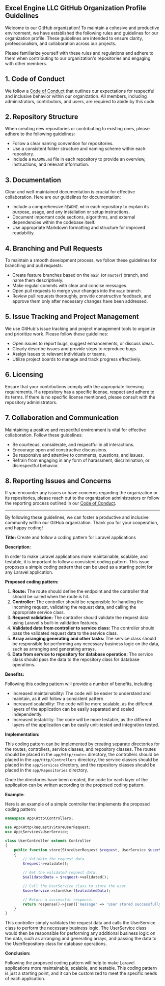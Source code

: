 
## Excel Engine LLC GitHub Organization Profile Guidelines

Welcome to our GitHub organization! To maintain a cohesive and productive environment, we have established the following rules and guidelines for our organization profile. These guidelines are intended to ensure clarity, professionalism, and collaboration across our projects.

Please familiarize yourself with these rules and regulations and adhere to them when contributing to our organization's repositories and engaging with other members.

## 1. Code of Conduct

We follow a [Code of Conduct](CODE_OF_CONDUCT.md) that outlines our expectations for respectful and inclusive behavior within our organization. All members, including administrators, contributors, and users, are required to abide by this code.

## 2. Repository Structure

When creating new repositories or contributing to existing ones, please adhere to the following guidelines:

- Follow a clear naming convention for repositories.
- Use a consistent folder structure and naming scheme within each repository.
- Include a `README.md` file in each repository to provide an overview, instructions, and relevant information.

## 3. Documentation

Clear and well-maintained documentation is crucial for effective collaboration. Here are our guidelines for documentation:

- Include a comprehensive `README.md` in each repository to explain its purpose, usage, and any installation or setup instructions.
- Document important code sections, algorithms, and external dependencies within the codebase itself.
- Use appropriate Markdown formatting and structure for improved readability.

## 4. Branching and Pull Requests

To maintain a smooth development process, we follow these guidelines for branching and pull requests:

- Create feature branches based on the `main` (or `master`) branch, and name them descriptively.
- Make regular commits with clear and concise messages.
- Open pull requests to merge your changes into the `main` branch.
- Review pull requests thoroughly, provide constructive feedback, and approve them only after necessary changes have been addressed.

## 5. Issue Tracking and Project Management

We use GitHub's issue tracking and project management tools to organize and prioritize work. Please follow these guidelines:

- Open issues to report bugs, suggest enhancements, or discuss ideas.
- Clearly describe issues and provide steps to reproduce bugs.
- Assign issues to relevant individuals or teams.
- Utilize project boards to manage and track progress effectively.

## 6. Licensing

Ensure that your contributions comply with the appropriate licensing requirements. If a repository has a specific license, respect and adhere to its terms. If there is no specific license mentioned, please consult with the repository administrators.

## 7. Collaboration and Communication

Maintaining a positive and respectful environment is vital for effective collaboration. Follow these guidelines:

- Be courteous, considerate, and respectful in all interactions.
- Encourage open and constructive discussions.
- Be responsive and attentive to comments, questions, and issues.
- Refrain from engaging in any form of harassment, discrimination, or disrespectful behavior.

## 8. Reporting Issues and Concerns

If you encounter any issues or have concerns regarding the organization or its repositories, please reach out to the organization administrators or follow the reporting process outlined in our [Code of Conduct](CODE_OF_CONDUCT.md).

---

By following these guidelines, we can foster a productive and inclusive community within our GitHub organization. Thank you for your cooperation, and happy coding!





**Title:** Create and follow a coding pattern for Laravel applications

**Description:**

In order to make Laravel applications more maintainable, scalable, and testable, it is important to follow a consistent coding pattern. This issue proposes a simple coding pattern that can be used as a starting point for any Laravel application.

**Proposed coding pattern:**

1. **Route:** The route should define the endpoint and the controller that should be called when the route is hit.
2. **Controller:** The controller should be responsible for handling the incoming request, validating the request data, and calling the appropriate service class.
3. **Request validation:** The controller should validate the request data using Laravel's built-in validation features.
4. **Validated data from controller to service class:** The controller should pass the validated request data to the service class.
5. **Array arranging generating and other tasks:** The service class should be responsible for performing any necessary business logic on the data, such as arranging and generating arrays.
6. **Data from service to repository for database operation:** The service class should pass the data to the repository class for database operations.

**Benefits:**

Following this coding pattern will provide a number of benefits, including:

* Increased maintainability: The code will be easier to understand and maintain, as it will follow a consistent pattern.
* Increased scalability: The code will be more scalable, as the different layers of the application can be easily separated and scaled independently.
* Increased testability: The code will be more testable, as the different layers of the application can be easily unit-tested and integration tested.

**Implementation:**

This coding pattern can be implemented by creating separate directories for the routes, controllers, service classes, and repository classes. The routes should be placed in the `app/Http/routes` directory, the controllers should be placed in the `app/Http/Controllers` directory, the service classes should be placed in the `app/Services` directory, and the repository classes should be placed in the `app/Repositories` directory.

Once the directories have been created, the code for each layer of the application can be written according to the proposed coding pattern.

**Example:**

Here is an example of a simple controller that implements the proposed coding pattern:

```php
namespace App\Http\Controllers;

use App\Http\Requests\StoreUserRequest;
use App\Services\UserService;

class UserController extends Controller
{
    public function store(StoreUserRequest $request, UserService $userService)
    {
        // Validate the request data.
        $request->validate();

        // Get the validated request data.
        $validatedData = $request->validated();

        // Call the UserService class to store the user.
        $userService->storeUser($validatedData);

        // Return a successful response.
        return response()->json(['message' => 'User stored successfully'], 201);
    }
}
```

This controller simply validates the request data and calls the UserService class to perform the necessary business logic. The UserService class would then be responsible for performing any additional business logic on the data, such as arranging and generating arrays, and passing the data to the UserRepository class for database operations.

**Conclusion:**

Following the proposed coding pattern will help to make Laravel applications more maintainable, scalable, and testable. This coding pattern is just a starting point, and it can be customized to meet the specific needs of each application.
